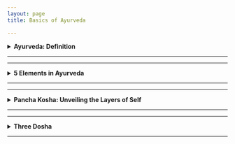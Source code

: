 ```yaml
---
layout: page
title: Basics of Ayurveda

---
```


<details>

<summary style="font-weight:bold;">Ayurveda: Definition </summary> 

Ayurveda, derived from the Sanskrit words "ayur" (life) and "veda" (science or knowledge), is an ancient holistic healing system that originated in India over 5,000 years ago. It is often referred to as the "science of life" and aims to promote optimal health through a comprehensive approach addressing the mind, body, and spirit.

स्वस्थस्य स्वास्थ्य रक्षणम्, आतुरस्य विकार प्रशमनं च!
Swasthasya Swasthya Rakshanam, Aturasya Vikar Prashamanam cha!
Meaning: (Ayurveda) maintain the well-being of those who are healthy and to alleviate the ailments of those who are ill. Ayurveda's focus extends beyond mere absence of physical disease, emphasizing the maintenance of overall health.

The following indicators suggest a state of good health:

**Agni (अग्नि)**: Regular hunger and efficient digestion.
**Mala (मल)**: Proper elimination of bodily wastes.
**Nidra (निद्रा)**: Quality sleep and refreshed awakening.
**Bala (बल)**: Natural strength and robust immunity.
**Manas Prasannata (मनः प्रसन्नता)**: Mental tranquility and contentment.
**Ojas (ओजस्**): Stable energy levels throughout the day.
**Dosha Samya (दोष साम्य)**: Balance of Vata, Pitta, and Kapha.
**Dhatu Sarata (धातु सारता)**: Optimal functioning of tissues and waste products.
**Indriya Prasannata (इन्द्रिय प्रसन्नता)**: Well-functioning senses and mental clarity.
**Atma Bodha (आत्म बोध)**: Sense of spiritual well-being.
**Ritu Satmya (ऋतु सात्म्य)**: Adaptability to seasonal changes.
**Dinacharya (दिनचर्या)**: Following a healthy daily routine.
**Sadvritta (सद्वृत्त)**: Practicing good conduct and social hygiene.

</details>

---

---

<details>

<summary style="font-weight:bold;">5 Elements in Ayurveda </summary>

In the ancient Sanskrit texts of Ayurveda, particularly the Charaka Samhita and Sushruta Samhita, we find profound teachings about the Pancha Mahabhuta - the Five Great Elements. These elements - Akasha (Ether), Vayu (Air), Agni (Fire), Jala (Water), and Prithvi (Earth) - are not merely physical substances, but rather the fundamental principles that govern all of creation.

**Akasha: The Essence of Space (Ether)**
In Ayurveda, Akasha represents space and is associated with the ears and sound. Modern medicine recognizes the importance of cellular spaces and interstitial fluids in maintaining homeostasis. The concept of Akasha may relate to the extracellular matrix and its role in cell signaling and tissue function. The Taittiriya Upanishad speaks of Akasha as the primordial element from which all others emerge. It is described as subtle, all-pervading, and the container for all existence. 

**Vayu: The Breath of Life (Air)**
Vayu governs movement and is linked to the skin and touch. Prana, the vital life force, is a manifestation of Vayu. In Ayurvedic physiology, Vayu governs all bodily movements, from the beating of our hearts to the flow of our thoughts. This element's properties align with our current understanding of the nervous system and cellular respiration. The movement of nerve impulses and the exchange of gases in the lungs exemplify Vayu's principles in action.

**Agni: The Transformative Fire**
Agni is the element of transformation, associated with vision and metabolism. The Charaka Samhita emphasizes its role in digestion, metabolism, and the conversion of food into bodily tissues. In modern physiology, we can draw parallels between Agni and the body's metabolic processes, including enzyme function and the electron transport chain in mitochondria.

**Jala: The Flowing Waters**
Jala represents cohesion and fluidity, connected to taste and bodily fluids. This concept aligns with our understanding of blood plasma, lymph, and the importance of hydration in maintaining cellular function and overall health.

**Prithvi: The Stable Earth**
Prithvi provides structure and stability, associated with smell and solid tissues. In contemporary terms, we can relate this to the musculoskeletal system, connective tissues, and the body's structural components.

As we delve deeper into Ayurvedic wisdom, we see how these elements combine to form the three doshas - Vata, Pitta, and Kapha - which are central to Ayurvedic diagnosis and treatment. By working with these elemental principles, Ayurveda offers a profound path to health and self-realization, rooted in the timeless wisdom of ancient India.

</details>

---


---

<details>

<summary style="font-weight:bold;">Pancha Kosha: Unveiling the Layers of Self </summary>

Pancha means "five" in Sanskrit, and Kosha means "sheath" or "layer." The Pancha Koshas are five interconnected layers of our existence, each one more subtle than the last.

**Annamaya Kosha: The Physical Layer**
This is our outermost layer – the physical body we can see and touch. It's called Annamaya because it's nourished by food (Anna). In Ayurveda, we focus on proper nutrition and exercise to keep this layer healthy.

**Pranamaya Kosha: The Energy Layer**
Just beneath our physical body lies our energy body. This layer is all about the life force, or Prana, that animates us. Pranayama (breathing exercises) and yoga asanas work directly with this kosha.

**Manomaya Kosha: The Mental Layer**
Our thoughts, emotions, and sensory experiences make up this layer. It's where our likes, dislikes, and daily mental chatter reside. Meditation and mindfulness practices can help balance this kosha.

**Vijnanamaya Kosha: The Wisdom Layer**
This is our intellectual and intuitive layer. It's where we process information, make decisions, and tap into our higher wisdom. Studying spiritual texts and practicing self-reflection nurtures this kosha.

**Anandamaya Kosha: The Bliss Layer**
The innermost layer is pure bliss. It's our connection to universal consciousness and our true nature. Deep meditation and spiritual practices help us access this layer.

![image](https://github.com/user-attachments/assets/7f8a9e1e-2795-4b19-82d7-8e9a9893e17f)

In Ayurveda, true health and happiness come from balancing all these layers. When we only focus on the physical body, we miss out on the deeper aspects of our being that influence our well-being. Remember, the journey through the Pancha Koshas is a lifelong exploration. Be patient and compassionate with yourself as you delve deeper into each layer. With time and practice, you'll discover a profound sense of wholeness and connection to your true self.

</details>

---

---

<details>

<summary style="font-weight:bold;">Three Dosha </summary>

In Ayurveda, "dosha" refers to the three fundamental bodily humors: Vata, Pitta, and Kapha. These doshas govern the body's physiological and psychological functions, and their balance is crucial for maintaining health. The term "dosha" is derived from the Sanskrit word 'dus,' meaning 'to err,' implying a tendency to become imbalanced or faulty. In their balanced state, known as "prakrti," doshas support health and well-being. However, when imbalanced, or in their "vikrti" state, they can disrupt bodily tissues (dhatus) and lead to illness. Each dosha has distinct characteristics and influences different aspects of the body and mind, contributing to an individual's unique constitution.

These doshas are not merely abstract concepts but dynamic forces that shape our individual constitutions. Let's explore each dosha in detail:

**Vata: The Energy of Movement**
Vata embodies the elements of air and ether.
Vata is responsible for all movement, motion, and flow throughout the body (both gross and subtle body). It governs all bodily activities, ensuring that processes such as circulation, respiration, and nerve impulses function smoothly.

**Pitta: The Energy of Transformation**
Pitta represents fire and water elements. 
Pitta dosha is associated with metabolism at every level of the body. It governs all transformations, including digestion, absorption, and assimilation, at the organ, tissue, and cellular levels.

**Kapha: The Energy of Structure**
Kapha combines earth and water elements. 
Kapha dosha provides structure and stability to the body. It is involved in building, maintenance, and repair processes, ensuring that every cell, tissue, and organ system is well-structured and supported.

Balancing the Doshas
The key to health in Ayurveda lies in maintaining a balance of these doshas. When in equilibrium, they support vitality and well-being. However, imbalances can lead to dis-ease. 

</details>

---

